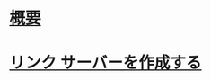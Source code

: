 # [概要](linked-servers-database-engine.md)  
# [リンク サーバーを作成する](create-linked-servers-sql-server-database-engine.md)  
